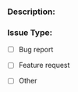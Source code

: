 <!--
  Here are some tips on how to write a better issue:
  - In the case of a bug, provide the steps needed to reproduce the problem.
  - Make sure the description is worded well enough to be understood.
  - Avoid using ambiguous phrases such as "doesn't work" or "there's a problem," etc.
  - Replace the space inside the brackets below with an "x" for each item that is relevant to your issue.
  - Use the Preview tab to review your issue before submitting it.
-->

### Description:
<!-- Provide a description of your issue here -->

### Issue Type:
- [ ] Bug report
- [ ] Feature request
- [ ] Other

